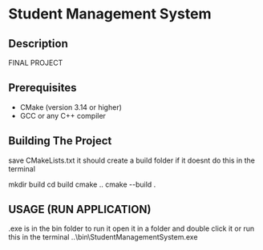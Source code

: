 # Student Management System

## Description
FINAL PROJECT

## Prerequisites
- CMake (version 3.14 or higher)
- GCC or any C++ compiler


## Building The Project
save CMakeLists.txt it should create a build folder if it doesnt do this in the terminal

mkdir build
cd build
cmake ..
cmake --build .



## USAGE (RUN APPLICATION)
.exe is in the bin folder to run it open it in a folder and double click it or run this in the terminal
..\bin\StudentManagementSystem.exe